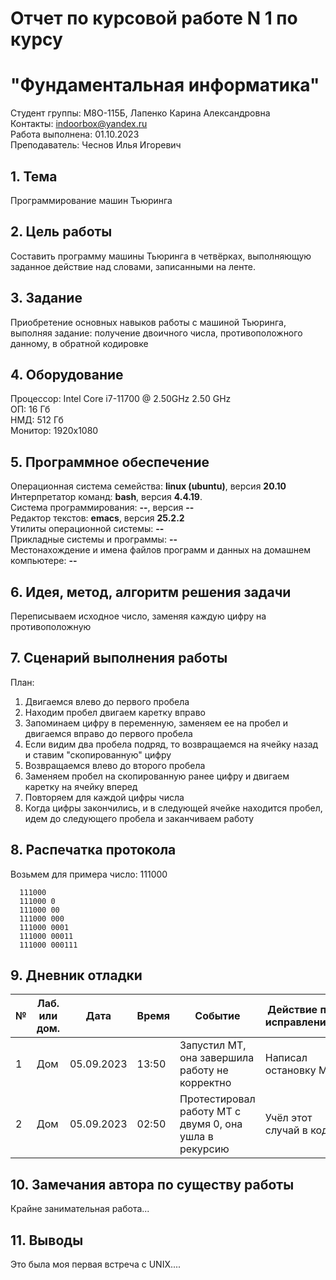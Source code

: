 # Отчет по курсовой работе N 1 по курсу
# "Фундаментальная информатика"

Студент группы: M8О-115Б, Лапенко Карина Александровна\
Контакты: indoorbox@yandex.ru \
Работа выполнена: 01.10.2023\
Преподаватель: Чеснов Илья Игоревич

## 1. Тема

Программирование машин Тьюринга

## 2. Цель работы

Составить программу машины Тьюринга в четвёрках, выполняющую заданное действие над словами, записанными на ленте.

## 3. Задание

Приобретение основных навыков работы с машиной Тьюринга, выполняя задание: получение двоичного числа, противоположного данному, в обратной кодировке

## 4. Оборудование

Процессор: Intel Core i7-11700 @ 2.50GHz 2.50 GHz\
ОП: 16 Гб\
НМД: 512 Гб\
Монитор: 1920x1080

## 5. Программное обеспечение

Операционная система семейства: **linux (ubuntu)**, версия **20.10**\
Интерпретатор команд: **bash**, версия **4.4.19**.\
Система программирования: **--**, версия **--**\
Редактор текстов: **emacs**, версия **25.2.2**\
Утилиты операционной системы: **--**\
Прикладные системы и программы: **--**\
Местонахождение и имена файлов программ и данных на домашнем компьютере: **--**

## 6. Идея, метод, алгоритм решения задачи

Переписываем исходное число, заменяя каждую цифру на противоположную

## 7. Сценарий выполнения работы

План:
1. Двигаемся влево до первого пробела
2. Находим пробел  двигаем каретку вправо
3. Запоминаем цифру в переменную, заменяем ее на пробел и двигаемся вправо до первого пробела
4. Если видим два пробела подряд, то возвращаемся на ячейку назад и ставим "скопированную" цифру
5. Возвращаемся влево до второго пробела
6. Заменяем пробел на скопированную ранее цифру и двигаем каретку на ячейку вперед
7. Повторяем для каждой цифры числа
8. Когда цифры закончились, и в следующей ячейке находится пробел, идем до следующего пробела и заканчиваем работу

## 8. Распечатка протокола

Возьмем для примера число: 111000 

```
  111000
  111000 0
  111000 00
  111000 000
  111000 0001
  111000 00011
  111000 000111
```

## 9. Дневник отладки

| № | Лаб. или дом. | Дата       | Время     | Событие                                                | Действие по исправлению   | Примечание     |
|---|---------------|------------|-----------|--------------------------------------------------------|---------------------------|----------------|
|1  | Дом           | 05.09.2023 | 13:50     | Запустил МТ, она завершила работу не корректно         | Написал остановку МТ      | Глупая ошибка  |
|2  | Дом           | 05.09.2023 | 02:50     | Протестировал работу МТ с двумя 0, она ушла в рекурсию | Учёл этот случай в коде   |                |

## 10. Замечания автора по существу работы

Крайне занимательная работа...

## 11. Выводы

Это была моя первая встреча с UNIX....

